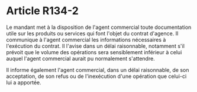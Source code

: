 # Article R134-2

Le mandant met à la disposition de l'agent commercial toute documentation utile sur les produits ou services qui font l'objet du contrat d'agence. Il communique à l'agent commercial les informations nécessaires à l'exécution du contrat. Il l'avise dans un délai raisonnable, notamment s'il prévoit que le volume des opérations sera sensiblement inférieur à celui auquel l'agent commercial aurait pu normalement s'attendre.

Il informe également l'agent commercial, dans un délai raisonnable, de son acceptation, de son refus ou de l'inexécution d'une opération que celui-ci lui a apportée.
